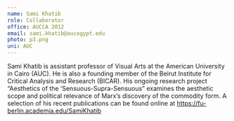 ```yaml
---
name: Sami Khatib
role: Collaborator
office: AUCCA 2012
email: sami.khatib@aucegypt.edu
photo: p3.png
uni: AUC
---
```


Sami Khatib is assistant professor of Visual Arts at the American University in Cairo (AUC). He is also a founding member of the Beirut Institute for Critical Analysis and Research (BICAR). His ongoing research project “Aesthetics of the ‘Sensuous-Supra-Sensuous” examines the aesthetic scope and political relevance of Marx’s discovery of the commodity form. A selection of his recent publications can be found online at https://fu-berlin.academia.edu/SamiKhatib
